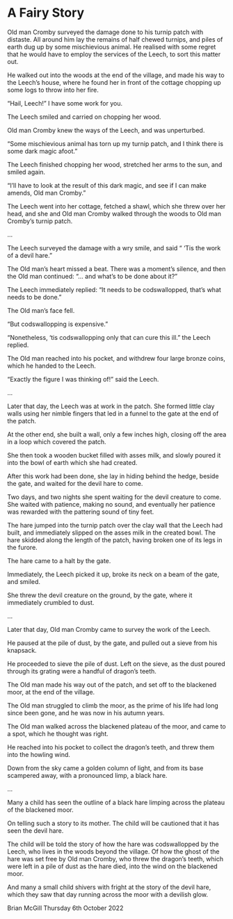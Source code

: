# A Fairy Story

Old man Cromby surveyed the damage done to his turnip patch with distaste. All around him lay the remains of half chewed turnips, and piles of earth dug up by some mischievious animal. He realised with some regret that he would have to employ the services of the Leech, to sort this matter out.

He walked out into the woods at the end of the village, and made his way to the Leech’s house, where he found her in front of the cottage chopping up some logs to throw into her fire.

“Hail, Leech!” I have some work for you.

The Leech smiled and carried on chopping her wood.

Old man Cromby knew the ways of the Leech, and was unperturbed.

“Some mischievious animal has torn up my turnip patch, and I think there is some dark magic afoot.”

The Leech finished chopping her wood, stretched her arms to the sun, and smiled again.

“I’ll have to look at the result of this dark magic, and see if I can make amends, Old man Cromby.”

The Leech went into her cottage, fetched a shawl, which she threw over her head, and she and Old man Cromby walked through the woods to Old man Cromby’s turnip patch.

…

The Leech surveyed the damage with a wry smile, and said “ ‘Tis the work of a devil hare.”

The Old man’s heart missed a beat. There was a moment’s silence, and then the Old man continued: “... and what’s to be done about it?”

The Leech immediately replied: “It needs to be codswallopped, that’s what needs to be done.”

The Old man’s face fell.

“But codswallopping is expensive.”

“Nonetheless, ‘tis codswallopping only that can cure this ill.” the Leech replied.

The Old man reached into his pocket, and withdrew four large bronze coins, which he handed to the Leech.

“Exactly the figure I was thinking of!” said the Leech.

…

Later that day, the Leech was at work in the patch. She formed little clay walls using her nimble fingers that led in a funnel to the gate at the end of the patch.

At the other end, she built a wall, only a few inches high, closing off the area in a loop which covered the patch.

She then took a wooden bucket filled with asses milk, and slowly poured it into the bowl of earth which she had created.

After this work had been done, she lay in hiding behind the hedge, beside the gate, and waited for the devil hare to come.

Two days, and two nights she spent waiting for the devil creature to come. She waited with patience, making no sound, and eventually her patience was rewarded with the pattering sound of tiny feet.

The hare jumped into the turnip patch over the clay wall that the Leech had built, and immediately slipped on the asses milk in the created bowl. The hare skidded along the length of the patch, having broken one of its legs in the furore.

The hare came to a halt by the gate.

Immediately, the Leech picked it up, broke its neck on a beam of the gate, and smiled.

She threw the devil creature on the ground, by the gate, where it immediately crumbled to dust.

…

Later that day, Old man Cromby came to survey the work of the Leech.

He paused at the pile of dust, by the gate, and pulled out a sieve from his knapsack.

He proceeded to sieve the pile of dust. Left on the sieve, as the dust poured through its grating were a handful of dragon’s teeth.

The Old man made his way out of the patch, and set off to the blackened moor, at the end of the village.

The Old man struggled to climb the moor, as the prime of his life had long since been gone, and he was now in his autumn years.

The Old man walked across the blackened plateau of the moor, and came to a spot, which he thought was right.

He reached into his pocket to collect the dragon’s teeth, and threw them into the howling wind.

Down from the sky came a golden column of light, and from its base scampered away, with a pronounced limp, a black hare.

…

Many a child has seen the outline of a black hare limping across the plateau of the blackened moor.

On telling such a story to its mother. The child will be cautioned that it has seen the devil hare.

The child will be told the story of how the hare was codswallopped by the Leech, who lives in the woods beyond the village. Of how the ghost of the hare was set free by Old man Cromby, who threw the dragon’s teeth, which were left in a pile of dust as the hare died, into the wind on the blackened moor. 

And many a small child shivers with fright at the story of the devil hare, which they saw that day running across the moor with a devilish glow.

Brian McGill
Thursday 6th October 2022
